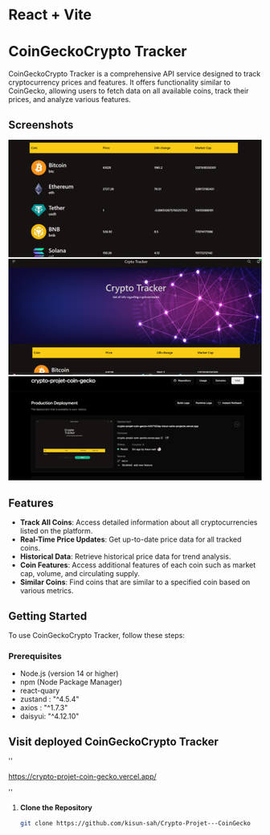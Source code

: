 # React + Vite


# CoinGeckoCrypto Tracker

CoinGeckoCrypto Tracker is a comprehensive API service designed to track cryptocurrency prices and features. It offers functionality similar to CoinGecko, allowing users to fetch data on all available coins, track their prices, and analyze various features.


## Screenshots

![Output UI](/img/1.png)
![Output UI](/img/2.png)
![Output UI](/img/3.png)


## Features

- **Track All Coins**: Access detailed information about all cryptocurrencies listed on the platform.
- **Real-Time Price Updates**: Get up-to-date price data for all tracked coins.
- **Historical Data**: Retrieve historical price data for trend analysis.
- **Coin Features**: Access additional features of each coin such as market cap, volume, and circulating supply.
- **Similar Coins**: Find coins that are similar to a specified coin based on various metrics.

## Getting Started

To use CoinGeckoCrypto Tracker, follow these steps:

### Prerequisites

- Node.js (version 14 or higher)
- npm (Node Package Manager)
- react-quary
- zustand : "^4.5.4"
- axios : "^1.7.3"
- daisyui: "^4.12.10"

## Visit  deployed CoinGeckoCrypto Tracker


''

https://crypto-projet-coin-gecko.vercel.app/

''

1. **Clone the Repository**

   ```bash
   git clone https://github.com/kisun-sah/Crypto-Projet---CoinGecko
